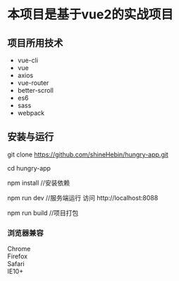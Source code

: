 
# 本项目是基于vue2的实战项目

## 项目所用技术

- vue-cli
- vue
- axios
- vue-router
- better-scroll
- es6
- sass
- webpack


## 安装与运行

git clone https://github.com/shineHebin/hungry-app.git

cd hungry-app

npm install //安装依赖

npm run dev //服务端运行 访问 http://localhost:8088

npm run build  //项目打包 



### 浏览器兼容
Chrome  
Firefox  
Safari  
IE10+  